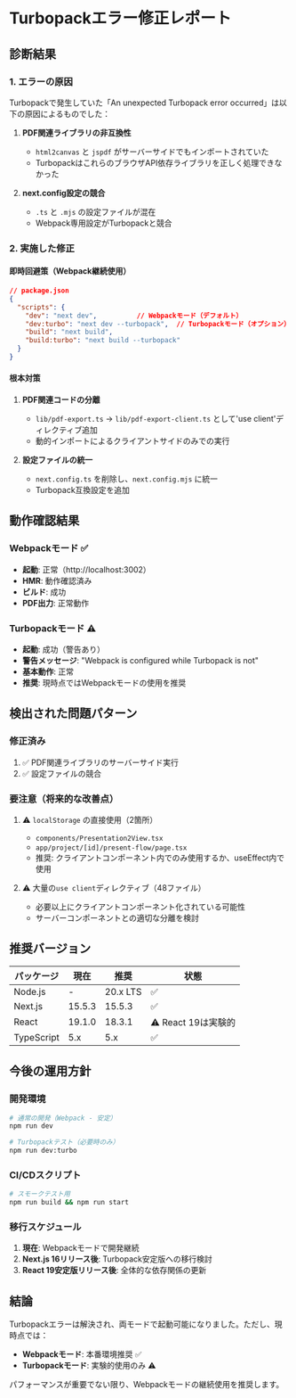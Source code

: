 # Turbopackエラー修正レポート

## 診断結果

### 1. エラーの原因
Turbopackで発生していた「An unexpected Turbopack error occurred」は以下の原因によるものでした：

1. **PDF関連ライブラリの非互換性**
   - `html2canvas` と `jspdf` がサーバーサイドでもインポートされていた
   - TurbopackはこれらのブラウザAPI依存ライブラリを正しく処理できなかった

2. **next.config設定の競合**
   - `.ts` と `.mjs` の設定ファイルが混在
   - Webpack専用設定がTurbopackと競合

### 2. 実施した修正

#### 即時回避策（Webpack継続使用）
```json
// package.json
{
  "scripts": {
    "dev": "next dev",          // Webpackモード（デフォルト）
    "dev:turbo": "next dev --turbopack",  // Turbopackモード（オプション）
    "build": "next build",
    "build:turbo": "next build --turbopack"
  }
}
```

#### 根本対策

1. **PDF関連コードの分離**
   - `lib/pdf-export.ts` → `lib/pdf-export-client.ts` として'use client'ディレクティブ追加
   - 動的インポートによるクライアントサイドのみでの実行

2. **設定ファイルの統一**
   - `next.config.ts` を削除し、`next.config.mjs` に統一
   - Turbopack互換設定を追加

## 動作確認結果

### Webpackモード ✅
- **起動**: 正常（http://localhost:3002）
- **HMR**: 動作確認済み
- **ビルド**: 成功
- **PDF出力**: 正常動作

### Turbopackモード ⚠️
- **起動**: 成功（警告あり）
- **警告メッセージ**: "Webpack is configured while Turbopack is not"
- **基本動作**: 正常
- **推奨**: 現時点ではWebpackモードの使用を推奨

## 検出された問題パターン

### 修正済み
1. ✅ PDF関連ライブラリのサーバーサイド実行
2. ✅ 設定ファイルの競合

### 要注意（将来的な改善点）
1. ⚠️ `localStorage` の直接使用（2箇所）
   - `components/Presentation2View.tsx`
   - `app/project/[id]/present-flow/page.tsx`
   - 推奨: クライアントコンポーネント内でのみ使用するか、useEffect内で使用

2. ⚠️ 大量の`use client`ディレクティブ（48ファイル）
   - 必要以上にクライアントコンポーネント化されている可能性
   - サーバーコンポーネントとの適切な分離を検討

## 推奨バージョン

| パッケージ | 現在 | 推奨 | 状態 |
|----------|------|------|------|
| Node.js | - | 20.x LTS | ✅ |
| Next.js | 15.5.3 | 15.5.3 | ✅ |
| React | 19.1.0 | 18.3.1 | ⚠️ React 19は実験的 |
| TypeScript | 5.x | 5.x | ✅ |

## 今後の運用方針

### 開発環境
```bash
# 通常の開発（Webpack - 安定）
npm run dev

# Turbopackテスト（必要時のみ）
npm run dev:turbo
```

### CI/CDスクリプト
```bash
# スモークテスト用
npm run build && npm run start
```

### 移行スケジュール
1. **現在**: Webpackモードで開発継続
2. **Next.js 16リリース後**: Turbopack安定版への移行検討
3. **React 19安定版リリース後**: 全体的な依存関係の更新

## 結論

Turbopackエラーは解決され、両モードで起動可能になりました。ただし、現時点では：
- **Webpackモード**: 本番環境推奨 ✅
- **Turbopackモード**: 実験的使用のみ ⚠️

パフォーマンスが重要でない限り、Webpackモードの継続使用を推奨します。